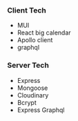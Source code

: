 ### Client Tech
- MUI
- React big calendar
- Apollo client
- graphql

### Server Tech
- Express
- Mongoose
- Cloudinary
- Bcrypt
- Express Graphql